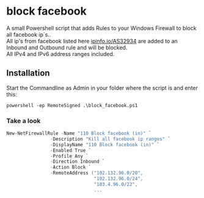 # block facebook

A small Powershell script that adds Rules to your Windows Firewall to block all facebook ip´s..  
All ip's from facebook listed here [ipinfo.io/AS32934](https://ipinfo.io/AS32934) are added to an Inbound and Outbound rule and will be blocked.  
All IPv4 and IPv6 address ranges included.

## Installation

Start the Commandline as Admin in your folder where the script is and enter this:

```batch
powershell -ep RemoteSigned .\block_facebook.ps1
```

### Take a look

```powershell
New-NetFirewallRule -Name "110 Block facebook (in)" `
                -Description "Kill all facebook ip ranges" `
                -DisplayName "110 Block facebook (in)" `
                -Enabled True `
                -Profile Any `
                -Direction Inbound `
                -Action Block `
                -RemoteAddress ("102.132.96.0/20",
                                "102.132.96.0/24",
                                "103.4.96.0/22",
                                ...
```
